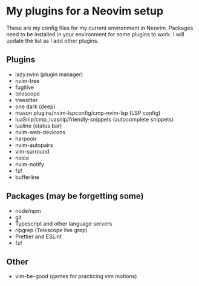 # My plugins for a Neovim setup

These are my config files for my current environment in Neovim. Packages need to be installed in your environment for some plugins to work. I will update the list as I add other plugins.

## Plugins

- lazy.nvim (plugin manager)
- nvim-tree
- fugitive
- telescope
- treesitter
- one dark (deep)
- mason plugins/nvim-lspconfig/cmp-nvim-lsp (LSP config)
- luaSnip/cmp_luasnip/friendly-snippets (autocomplete snippets)
- lualine (status bar)
- nvim-web-devicons
- harpoon
- nvim-autopairs
- vim-surround
- noice
- nvim-notify
- fzf
- bufferline

## Packages (may be forgetting some)

- node/npm
- git
- Typescript and other language servers
- ripgrep (Telescope live grep)
- Prettier and ESLint
- fzf

## Other

- vim-be-good (games for practicing vim motions)
